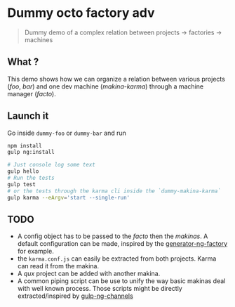 # Dummy octo factory adv

> Dummy demo of a complex relation between projects -> factories -> machines

## What ?

This demo shows how we can organize a relation between various projects
(*foo*, *bar*) and one dev machine (*makina-karma*) through a machine manager
(*facto*).

## Launch it

Go inside `dummy-foo` or `dummy-bar` and run

```sh
npm install
gulp ng:install

# Just console log some text
gulp hello
# Run the tests
gulp test
# or the tests through the karma cli inside the `dummy-makina-karma`
gulp karma --eArgv='start --single-run'
```

## TODO

- A config object has to be passed to the *facto* then the *makinas*.
  A default configuration can be made, inspired by the [generator-ng-factory](https://github.com/ng-tools/generator-ng-factory)
  for example.
- the `karma.conf.js` can easily be extracted from both projects.
  Karma can read it from the makina.
- A *qux* project can be added with another makina.
- A common piping script can be use to unify the way basic makinas deal with
  well known process. Those scripts might be directly extracted/inspired by
  [gulp-ng-channels](https://github.com/ng-tools/gulp-ng-channels)
